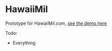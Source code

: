 # HawaiiMil

Prototype for HawaiiMil.com, [see the demo here](https://immense-lake-39177.herokuapp.com/)

Todo:
- Everything

